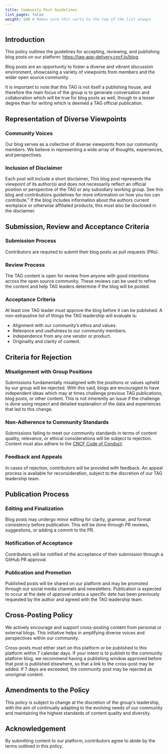 ```yaml
---
title: Community Post Guidelines
list_pages: false
weight: 100 # Makes sure this sorts to the top of the list always
---
```


## Introduction

This policy outlines the guidelines for accepting, reviewing, and publishing blog posts on our platform: https://tag-app-delivery.cncf.io/blog.

Blog posts are an opportunity to foster a diverse and vibrant discussion environment, showcasing a variety of viewpoints from members and the wider open source community.

It is important to note that this TAG is not itself a publishing house, and therefore the main focus of the group is to generate conversation and collaboration which will be true for blog posts as well, though to a lesser degree than for writing which is deemed a TAG official publication.

## Representation of Diverse Viewpoints

### Community Voices
Our blog serves as a collective of diverse viewpoints from our community members. We believe in representing a wide array of thoughts, experiences, and perspectives.

### Inclusion of Disclaimer
Each post will include a short disclaimer, This blog post represents the viewpoint of its author(s) and does not necessarily reflect an official position or perspective of the TAG or any subsidiary working group. See this blog and contributions guidelines for more information on how you too can contribute." If the blog includes information about the authors current workplace or otherwise affiliated products, this must also be disclosed in the disclaimer.

## Submission, Review and Acceptance Criteria

### Submission Process
Contributors are required to submit their blog posts as pull requests (PRs).

### Review Process
The TAG content is open for review from anyone with good intentions across the open source community. These reviews can be used to refine the content and help TAG leaders determine if the blog will be posted.

### Acceptance Criteria
At least one TAG leader must approve the blog before it can be published. A non-exhaustive list of things the TAG leadership will evaluate is:
* Alignment with our community’s ethos and values.
* Relevance and usefulness to our community members.
* Independence from any one vendor or product.
* Originality and clarity of content.

## Criteria for Rejection

### Misalignment with Group Positions
Submissions fundamentally misaligned with the positions or values upheld by our group will be rejected. With this said, blogs are encouraged to have independent ideas which may at times challenge previous TAG publications, blog posts, or other content. This is not inherently an issue if the challenge is done using respect and detailed explanation of the data and experiences that led to this change.

### Non-Adherence to Community Standards
Submissions failing to meet our community standards in terms of content quality, relevance, or ethical considerations will be subject to rejection. Content must also adhere to the [CNCF Code of Conduct](https://github.com/cncf/foundation/blob/main/code-of-conduct.md).

### Feedback and Appeals
In cases of rejection, contributors will be provided with feedback. An appeal process is available for reconsideration, subject to the discretion of our TAG leadership team.

## Publication Process

### Editing and Finalization
Blog posts may undergo minor editing for clarity, grammar, and format consistency before publication. This will be done through PR reviews, suggestions, or adding a commit to the PR.

### Notification of Acceptance
Contributors will be notified of the acceptance of their submission through a GitHub PR approval.

### Publication and Promotion
Published posts will be shared on our platform and may be promoted through our social media channels and newsletters. Publication is expected to occur at the date of approval unless a specific date has been previously requested by the author and agreed with the TAG leadership team.

## Cross-Posting Policy

We actively encourage and support cross-posting content from personal or external blogs. This initiative helps in amplifying diverse voices and perspectives within our community.

Cross-posts must either start on this platform or be published to this platform within 7 calendar days. If your intent is to publish to the community platform blog, we recommend having a publishing window approved before that post is published elsewhere, so that a link to the cross-post may be added. If 7 days are exceeded, the community post may be rejected as unoriginal content.

## Amendments to the Policy

This policy is subject to change at the discretion of the group's leadership, with the aim of continually adapting to the evolving needs of our community and maintaining the highest standards of content quality and diversity.

## Acknowledgement

By submitting content to our platform, contributors agree to abide by the terms outlined in this policy.
